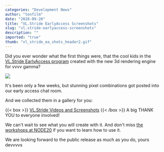 ```yaml
---
categories: "Development News"
author: "tonfilm"
date: "2020-09-20"
title: "VL.Stride EarlyAccess Screenshots"
slug: "vl.stride-earlyaccess-screenshots"
description: ""
imported: "true"
thumb: "vl_stride_ea_shots_header2.gif"
---
```



Did you ever wonder what the first things were, that the cool kids in the [VL.Stride EarlyAccess program](/blog/2020/vl.stride-earlyaccess-available-now) created with the new 3d rendering engine for vvvv gamma?

![](vl_stride_ea_shots_header2.gif)

It's been only a few weeks, but stunning pixel combinations got posted into our early access chat room.

And we collected them in a gallery for you:

{{< box >}}
[VL.Stride Videos and Screenshots](https://photos.app.goo.gl/rTR44JanYUkXzhqJ8){{< /box >}}
A big THANK YOU to everyone involved!

We can't wait to see what you will create with it. And don't miss [the workshops at NODE20](https://20.nodeforum.org/program/workshops/) if you want to learn how to use it.

We are looking forward to the public release as much as you do,
yours devvvvs